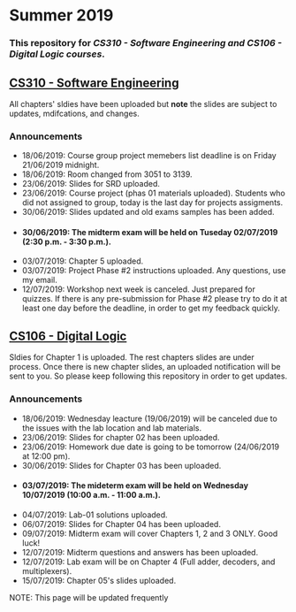 # Summer 2019
### This repository for *CS310 - Software Engineering and CS106 - Digital Logic courses*. 

## [CS310 - Software Engineering](https://github.com/isultane/summercourses/tree/master/CS310%20-%20Software%20Engineering)
All chapters' sldies have been uploaded but __note__ the slides are subject to updates, mdifcations, and changes.

### Announcements
- 18/06/2019: Course group project memebers list deadline is on Friday 21/06/2019 midnight. 
- 18/06/2019: Room changed from 3051 to 3139. 
- 23/06/2019: Slides for SRD uploaded. 
- 23/06/2019: Course project (phas 01 materials uploaded). Students who did not assigned to group, today is the last day for projects assigments. 
- 30/06/2019: Slides updated and old exams samples has been added. 
- #### 30/06/2019: The midterm exam will be held on Tuseday 02/07/2019 (2:30 p.m. - 3:30 p.m.).
- 03/07/2019: Chapter 5 uploaded.
- 03/07/2019: Project Phase #2 instructions uploaded. Any questions, use my email. 
- 12/07/2019: Workshop next week is canceled. Just prepared for quizzes.  If there is any pre-submission for Phase #2 please try to do it at least one day before the deadline, in order to get my feedback quickly. 

## [CS106 - Digital Logic](https://github.com/isultane/summercourses/tree/master/CS106%20-%20Digital%20Logic)
Sldies for Chapter 1 is uploaded. The rest chapters slides are under process. Once there is new chapter slides, an uploaded notification will be sent to you. So please keep following this repository in order to get updates. 

### Announcements
- 18/06/2019: Wednesday leacture (19/06/2019) will be canceled due to the issues with the lab location and lab materials. 
- 23/06/2019: Slides for chapter 02 has been uploaded. 
- 23/06/2019: Homework due date is going to be tomorrow (24/06/2019 at 12:00 pm).
- 30/06/2019: Slides for Chapter 03 has been uploaded. 
- #### 03/07/2019: The mideterm exam will be held on Wednesday 10/07/2019 (10:00 a.m. - 11:00 a.m.). 
- 04/07/2019: Lab-01 solutions uploaded. 
- 06/07/2019: Slides for Chapter 04 has been uploaded. 
- 09/07/2019: Midterm exam will cover Chapters 1, 2 and 3 ONLY. Good luck!
- 12/07/2019: Midterm questions and answers has been uploaded. 
- 12/07/2019: Lab exam will be on Chapter 4 (Full adder, decoders, and multiplexers).
- 15/07/2019: Chapter 05's slides uploaded. 

NOTE: This page will be updated frequently 
